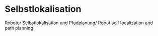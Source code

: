 # Selbstlokalisation
Roboter Selbstlokalisation und Pfadplanung/ Robot self localization and path planning
